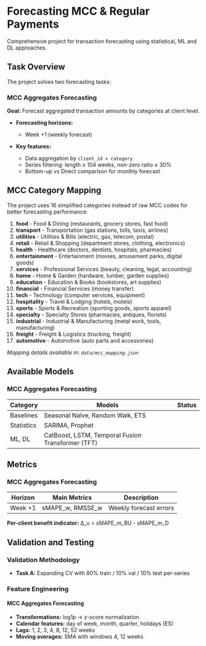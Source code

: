 # Forecasting MCC & Regular Payments

Comprehensive project for transaction forecasting using statistical, ML and DL approaches.

## Task Overview

The project solves two forecasting tasks:

### MCC Aggregates Forecasting

**Goal:** Forecast aggregated transaction amounts by categories at client level.

- **Forecasting horizons:**
  - Week +1 (weekly forecast)

- **Key features:**
  - Data aggregation by `client_id × category`
  - Series filtering: length ≥ 104 weeks, non-zero ratio ≥ 30%
  - Bottom-up vs Direct comparison for monthly forecast



## MCC Category Mapping

The project uses 16 simplified categories instead of raw MCC codes for better forecasting performance:

1. **food** - Food & Dining (restaurants, grocery stores, fast food)
2. **transport** - Transportation (gas stations, tolls, taxis, airlines)
3. **utilities** - Utilities & Bills (electric, gas, telecom, postal)
4. **retail** - Retail & Shopping (department stores, clothing, electronics)
5. **health** - Healthcare (doctors, dentists, hospitals, pharmacies)
6. **entertainment** - Entertainment (movies, amusement parks, digital goods)
7. **services** - Professional Services (beauty, cleaning, legal, accounting)
8. **home** - Home & Garden (hardware, lumber, garden supplies)
9. **education** - Education & Books (bookstores, art supplies)
10. **financial** - Financial Services (money transfer)
11. **tech** - Technology (computer services, equipment)
12. **hospitality** - Travel & Lodging (hotels, motels)
13. **sports** - Sports & Recreation (sporting goods, sports apparel)
14. **specialty** - Specialty Stores (pharmacies, antiques, florists)
15. **industrial** - Industrial & Manufacturing (metal work, tools, manufacturing)
16. **freight** - Freight & Logistics (trucking, freight)
17. **automotive** - Automotive (auto parts and accessories)

*Mapping details available in: `data/mcc_mapping.json`*

## Available Models

###  MCC Aggregates Forecasting

| Category     | Models                                          | Status |
|---------------|-------------------------------------------------|--------|
| Baselines     | Seasonal Naïve, Random Walk, ETS                |      |
| Statistics    | SARIMA, Prophet                      |      |
| ML, DL     | CatBoost, LSTM, Temporal Fusion Transformer (TFT)          |      |


## Metrics

### MCC Aggregates Forecasting

| Horizon        | Main Metrics        | Description                           |
|-----------------|-------------------------|-------------------------------------|
| Week +1         | sMAPE_w, RMSSE_w        | Weekly forecast errors                |

**Per-client benefit indicator:** Δ_u = sMAPE_m_BU - sMAPE_m_D


## Validation and Testing

### Validation Methodology

- **Task A:** Expanding CV with 80% train / 10% val / 10% test per-series


### Feature Engineering

#### MCC Aggregates Forecasting
- **Transformations:** log1p → z-score normalization
- **Calendar features:** day of week, month, quarter, holidays (ES)
- **Lags:** 1, 2, 3, 4, 8, 12, 52 weeks
- **Moving averages:** SMA with windows 4, 12 weeks

